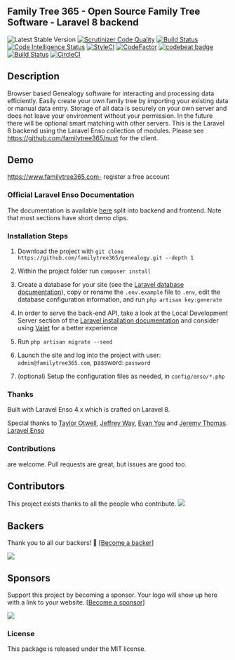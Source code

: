 ## Family Tree 365 - Open Source Family Tree Software - Laravel 8 backend
 ![Latest Stable Version](https://img.shields.io/github/release/familytree365/genealogy.svg) 
[![Scrutinizer Code Quality](https://scrutinizer-ci.com/g/familytree365/genealogy/badges/quality-score.png?b=master)](https://scrutinizer-ci.com/g/familytree365/genealogy/?branch=master)
[![Build Status](https://scrutinizer-ci.com/g/familytree365/genealogy/badges/build.png?b=master)](https://scrutinizer-ci.com/g/familytree365/genealogy/build-status/master)
[![Code Intelligence Status](https://scrutinizer-ci.com/g/familytree365/genealogy/badges/code-intelligence.svg?b=master)](https://scrutinizer-ci.com/code-intelligence)
[![StyleCI](https://github.styleci.io/repos/135390590/shield?branch=master)](https://github.styleci.io/repos/135390590)
[![CodeFactor](https://www.codefactor.io/repository/github/familytree365/genealogy/badge/master)](https://www.codefactor.io/repository/github/familytree365/genealogy/overview/master)
[![codebeat badge](https://codebeat.co/badges/911f9e33-212a-4dfa-a860-751cdbbacff7)](https://codebeat.co/projects/github-com-modulargenealogy-genealogy-master)
[![Build Status](https://travis-ci.com/curtisdelicata/genealogy.svg?branch=master)](https://app.travis-ci.com/github/curtisdelicata/genealogy)
[![CircleCI](https://circleci.com/gh/familytree365/genealogy.svg?style=svg)](https://circleci.com/gh/familytree365/genealogy)


## Description

Browser based Genealogy software for interacting and processing data efficiently. Easily create your
own family tree by importing your existing data or manual data entry. Storage of all data is securely on your own server and does
not leave your environment without your permission. In the future there will be optional
smart matching with other servers. This is the Laravel 8 backend using the Laravel Enso collection of modules. Please see https://github.com/familytree365/nuxt for the client.

## Demo

https://www.familytree365.com- register a free account

<!--h-->
### Official Laravel Enso Documentation

The documentation is available [here](https://docs.laravel-enso.com) split into backend and frontend.
Note that most sections have short demo clips.

<!--/h-->

### Installation Steps

1. Download the project with `git clone https://github.com/familytree365/genealogy.git --depth 1`

2. Within the project folder run `composer install`

3. Create a database for your site (see the [Laravel database documentation](https://laravel.com/docs/6.x/database)), 
copy or rename the `.env.example` file to `.env`, 
edit the database configuration information, and run `php artisan key:generate`

4. In order to serve the back-end API, take a look at the Local Development Server section of the [Laravel installation documentation](https://laravel.com/docs/6.x/#installation)
and consider using [Valet](https://laravel.com/docs/6.x/valet) for a better experience

5. Run `php artisan migrate --seed`

6. Launch the site and log into the project with user: `admin@familytree365.com`, password: `password`

7. (optional) Setup the configuration files as needed, in `config/enso/*.php`

### Thanks

Built with Laravel Enso 4.x which is crafted on Laravel 8.

Special thanks to [Taylor Otwell](https://laravel.com/), [Jeffrey Way](https://laracasts.com), [Evan You](https://vuejs.org/) and [Jeremy Thomas](https://bulma.io). [Laravel Enso](https://github.com/laravel-enso)

<!--h-->
### Contributions

are welcome. Pull requests are great, but issues are good too.

## Contributors

This project exists thanks to all the people who contribute. 
<a href="graphs/contributors"><img src="https://opencollective.com/genealogy/contributors.svg?width=890&button=false" /></a>


## Backers

Thank you to all our backers! 🙏 [[Become a backer](https://opencollective.com/genealogy#backer)]

<a href="https://opencollective.com/genealogy#backers" target="_blank"><img src="https://opencollective.com/genealogy/backers.svg?width=890"></a>


## Sponsors

Support this project by becoming a sponsor. Your logo will show up here with a link to your website. [[Become a sponsor](https://opencollective.com/genealogy#sponsor)]

<a href="https://opencollective.com/genealogy#sponsors" target="_blank"><img src="https://opencollective.com/genealogy/sponsors.svg?width=890"></a>
### License

This package is released under the MIT license.
<!--/h-->
